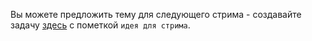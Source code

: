 Вы можете предложить тему для следующего стрима - создавайте задачу [здесь](https://github.com/vpetrigo/twitch-vp/issues) с пометкой `идея для стрима`.
